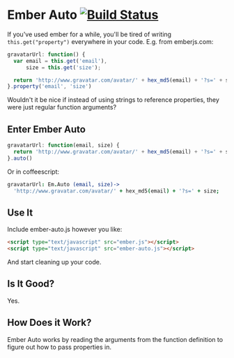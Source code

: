# Ember Auto [![Build Status](https://travis-ci.org/gunn/ember-auto.png?branch=master)](https://travis-ci.org/gunn/ember-auto)

If you've used ember for a while, you'll be tired of writing `this.get("property")` everywhere in your code. E.g. from emberjs.com:

```javascript
gravatarUrl: function() {
  var email = this.get('email'),
      size = this.get('size');

  return 'http://www.gravatar.com/avatar/' + hex_md5(email) + '?s=' + size;
}.property('email', 'size')
```

Wouldn't it be nice if instead of using strings to reference properties, they were just  regular function arguments?


## Enter Ember Auto
```javascript
gravatarUrl: function(email, size) {
  return 'http://www.gravatar.com/avatar/' + hex_md5(email) + '?s=' + size;
}.auto()
```
Or in coffeescript:

```coffeescript
gravatarUrl: Em.Auto (email, size)->
  'http://www.gravatar.com/avatar/' + hex_md5(email) + '?s=' + size;
```


## Use It
Include ember-auto.js however you like:
```html
<script type="text/javascript" src="ember.js"></script>
<script type="text/javascript" src="ember-auto.js"></script>
```
And start cleaning up your code.


## Is It Good?
Yes.


## How Does it Work?
Ember Auto works by reading the arguments from the function definition to figure out how to pass properties in.
